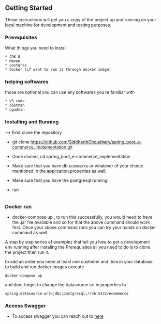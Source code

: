 ## Getting Started

These instructions will get you a copy of the project up and running on your local machine for development and testing purposes. 

### Prerequisites

What things you need to install 

```
* JDK 8
* Maven
* postgres
* docker (if want to run it through docker image)

```
### helping softwares 

those are optional you can use any softwares you re familiar with 

```
* VS code
* postman
* pgadmin

```
### Installing and Running

--> First clone the repository
- git clone https://github.com/SiddharthChoudhary/spring_boot_e-commerce_implementation.git

- Once cloned, cd spring_boot_e-commerce_implementation

- Make sure that you have db ``` ecommerce ``` or whatever of your choice mentioned in the application.properties as well.
- Make sure that you have the postgresql running

- run 
``` sh ./mvnw package && java -jar target/order-0.0.1-SNAPSHOT.jar 
```

### Docker run
- docker-compose up , to run this successfully, you would need to have the .jar file available and so for that the above command should work first. Once your above command runs you can try your hands on docker command as well


A step by step series of examples that tell you how to get a development env running
after instaling the Prerequisites all you need to do is to clone the project then run it.

to add an order you need at least one customer and item in your database 
to build and run docker images execute 
```
docker-compose up

```
and dont forget to change the datasource url in properties to
```
spring.datasource.url=jdbc:postgresql://db:5432/ecommerce

```

### Access Swagger
- To access swagger you can reach out to [here](http://localhost:8080/swagger-ui.html)